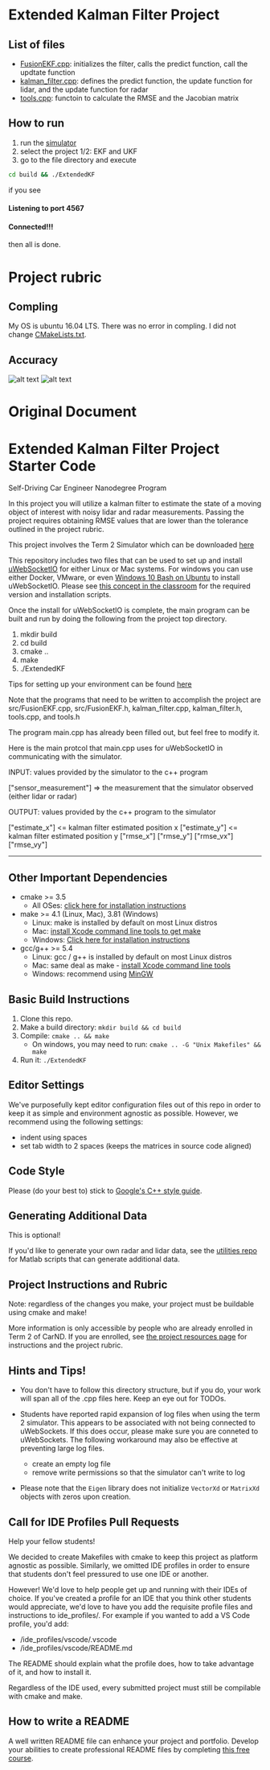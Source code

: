 # Extended Kalman Filter Project
[FusionEKF.cpp]: ./src/FusionEKF.cpp
[kalman_filter.cpp]: ./src/kalman_filter.cpp
[tools.cpp]: ./src/tools.cpp
[CMakeLists.txt]: ./CMakeLists.txt
[//]: # (Image References)
[image1]: ./img/EKF_with_dataset1.png "dataset 1"
[image2]: ./img/EKF_with_dataset2.png "dataset 2"

List of files
---
* [FusionEKF.cpp][FusionEKF.cpp]: initializes the filter, calls the predict function, call the updtate function
* [kalman_filter.cpp][kalman_filter.cpp]: defines the predict function, the update function for lidar, and the update function for radar
* [tools.cpp][tools.cpp]: functoin to calculate the RMSE and the Jacobian matrix

How to run
---
1. run the [simulator](https://github.com/udacity/self-driving-car-sim/releases/)
2. select the project 1/2: EKF and UKF 
3. go to the file directory and execute
```sh
cd build && ./ExtendedKF
```
if you see 
#### Listening to port 4567
#### Connected!!!
then all is done.

# Project rubric
Compling
---
My OS is ubuntu 16.04 LTS. There was no error in compling. I did not change [CMakeLists.txt][CMakeLists.txt].

Accuracy
---
![alt text][image1]
![alt text][image2]

# **Original Document**
# Extended Kalman Filter Project Starter Code
Self-Driving Car Engineer Nanodegree Program

In this project you will utilize a kalman filter to estimate the state of a moving object of interest with noisy lidar and radar measurements. Passing the project requires obtaining RMSE values that are lower than the tolerance outlined in the project rubric. 

This project involves the Term 2 Simulator which can be downloaded [here](https://github.com/udacity/self-driving-car-sim/releases)

This repository includes two files that can be used to set up and install [uWebSocketIO](https://github.com/uWebSockets/uWebSockets) for either Linux or Mac systems. For windows you can use either Docker, VMware, or even [Windows 10 Bash on Ubuntu](https://www.howtogeek.com/249966/how-to-install-and-use-the-linux-bash-shell-on-windows-10/) to install uWebSocketIO. Please see [this concept in the classroom](https://classroom.udacity.com/nanodegrees/nd013/parts/40f38239-66b6-46ec-ae68-03afd8a601c8/modules/0949fca6-b379-42af-a919-ee50aa304e6a/lessons/f758c44c-5e40-4e01-93b5-1a82aa4e044f/concepts/16cf4a78-4fc7-49e1-8621-3450ca938b77) for the required version and installation scripts.

Once the install for uWebSocketIO is complete, the main program can be built and run by doing the following from the project top directory.

1. mkdir build
2. cd build
3. cmake ..
4. make
5. ./ExtendedKF

Tips for setting up your environment can be found [here](https://classroom.udacity.com/nanodegrees/nd013/parts/40f38239-66b6-46ec-ae68-03afd8a601c8/modules/0949fca6-b379-42af-a919-ee50aa304e6a/lessons/f758c44c-5e40-4e01-93b5-1a82aa4e044f/concepts/23d376c7-0195-4276-bdf0-e02f1f3c665d)

Note that the programs that need to be written to accomplish the project are src/FusionEKF.cpp, src/FusionEKF.h, kalman_filter.cpp, kalman_filter.h, tools.cpp, and tools.h

The program main.cpp has already been filled out, but feel free to modify it.

Here is the main protcol that main.cpp uses for uWebSocketIO in communicating with the simulator.


INPUT: values provided by the simulator to the c++ program

["sensor_measurement"] => the measurement that the simulator observed (either lidar or radar)


OUTPUT: values provided by the c++ program to the simulator

["estimate_x"] <= kalman filter estimated position x
["estimate_y"] <= kalman filter estimated position y
["rmse_x"]
["rmse_y"]
["rmse_vx"]
["rmse_vy"]

---

## Other Important Dependencies

* cmake >= 3.5
  * All OSes: [click here for installation instructions](https://cmake.org/install/)
* make >= 4.1 (Linux, Mac), 3.81 (Windows)
  * Linux: make is installed by default on most Linux distros
  * Mac: [install Xcode command line tools to get make](https://developer.apple.com/xcode/features/)
  * Windows: [Click here for installation instructions](http://gnuwin32.sourceforge.net/packages/make.htm)
* gcc/g++ >= 5.4
  * Linux: gcc / g++ is installed by default on most Linux distros
  * Mac: same deal as make - [install Xcode command line tools](https://developer.apple.com/xcode/features/)
  * Windows: recommend using [MinGW](http://www.mingw.org/)

## Basic Build Instructions

1. Clone this repo.
2. Make a build directory: `mkdir build && cd build`
3. Compile: `cmake .. && make` 
   * On windows, you may need to run: `cmake .. -G "Unix Makefiles" && make`
4. Run it: `./ExtendedKF `

## Editor Settings

We've purposefully kept editor configuration files out of this repo in order to
keep it as simple and environment agnostic as possible. However, we recommend
using the following settings:

* indent using spaces
* set tab width to 2 spaces (keeps the matrices in source code aligned)

## Code Style

Please (do your best to) stick to [Google's C++ style guide](https://google.github.io/styleguide/cppguide.html).

## Generating Additional Data

This is optional!

If you'd like to generate your own radar and lidar data, see the
[utilities repo](https://github.com/udacity/CarND-Mercedes-SF-Utilities) for
Matlab scripts that can generate additional data.

## Project Instructions and Rubric

Note: regardless of the changes you make, your project must be buildable using
cmake and make!

More information is only accessible by people who are already enrolled in Term 2
of CarND. If you are enrolled, see [the project resources page](https://classroom.udacity.com/nanodegrees/nd013/parts/40f38239-66b6-46ec-ae68-03afd8a601c8/modules/0949fca6-b379-42af-a919-ee50aa304e6a/lessons/f758c44c-5e40-4e01-93b5-1a82aa4e044f/concepts/382ebfd6-1d55-4487-84a5-b6a5a4ba1e47)
for instructions and the project rubric.

## Hints and Tips!

* You don't have to follow this directory structure, but if you do, your work
  will span all of the .cpp files here. Keep an eye out for TODOs.
* Students have reported rapid expansion of log files when using the term 2 simulator.  This appears to be associated with not being connected to uWebSockets.  If this does occur,  please make sure you are conneted to uWebSockets. The following workaround may also be effective at preventing large log files.

    + create an empty log file
    + remove write permissions so that the simulator can't write to log
 * Please note that the ```Eigen``` library does not initialize ```VectorXd``` or ```MatrixXd``` objects with zeros upon creation.

## Call for IDE Profiles Pull Requests

Help your fellow students!

We decided to create Makefiles with cmake to keep this project as platform
agnostic as possible. Similarly, we omitted IDE profiles in order to ensure
that students don't feel pressured to use one IDE or another.

However! We'd love to help people get up and running with their IDEs of choice.
If you've created a profile for an IDE that you think other students would
appreciate, we'd love to have you add the requisite profile files and
instructions to ide_profiles/. For example if you wanted to add a VS Code
profile, you'd add:

* /ide_profiles/vscode/.vscode
* /ide_profiles/vscode/README.md

The README should explain what the profile does, how to take advantage of it,
and how to install it.

Regardless of the IDE used, every submitted project must
still be compilable with cmake and make.

## How to write a README
A well written README file can enhance your project and portfolio.  Develop your abilities to create professional README files by completing [this free course](https://www.udacity.com/course/writing-readmes--ud777).

